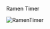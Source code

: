 Ramen Timer


![RamenTimer](https://user-images.githubusercontent.com/73145656/122664260-5e981400-d1db-11eb-986f-eeba83fae1b5.gif)

